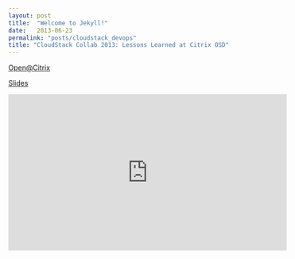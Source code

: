 ```yaml
--- 
layout: post
title:  "Welcome to Jekyll!"
date:   2013-06-23
permalink: "posts/cloudstack_devops"
title: "CloudStack Collab 2013: Lessons Learned at Citrix OSD"
---
```


[Open@Citrix](http://open.citrix.com/cloud-computing-vids/video/six-months-into-cloudstack-lessons-learned-at-citrix-osd-by-brian-galura.html)

[Slides](http://prezi.com/2sgvlsz2bqoz/?utm_campaign=share&utm_medium=copy)

<iframe width="560" height="315" src="https://www.youtube.com/embed/MUcLkXr2M34" frameborder="0" allowfullscreen></iframe>


